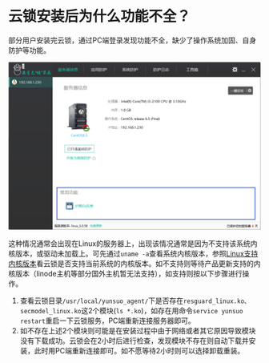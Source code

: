 # 云锁安装后为什么功能不全？

部分用户安装完云锁，通过PC端登录发现功能不全，缺少了操作系统加固、自身防护等功能。

![](../.gitbook/assets/q2901.png)

这种情况通常会出现在Linux的服务器上，出现该情况通常是因为不支持该系统内核版本，或驱动未加载上。可先通过`uname -a`查看系统内核版本，参照[Linux支持内核版本](../guide/kernel/README.md)看云锁是否支持当前系统的内核版本。如不支持则等待产品更新支持的内核版本（linode主机等部分国外主机暂无法支持），如支持则按以下步骤进行操作。

1. 查看云锁目录`/usr/local/yunsuo_agent/`下是否存在`resguard_linux.ko、secmodel_linux.ko`这2个模块\(`ls *.ko`\)，如存在用命令`service yunsuo restart`重启一下云锁服务，PC端重新连接服务器即可。
2. 如不存在上述2个模块则可能是在安装过程中由于网络或者其它原因导致模块没有下载成功。云锁会在2小时后进行检查，发现模块不存在则自动下载并安装，此时用PC端重新连接即可。如不愿等待2小时则可以选择卸载重装。

